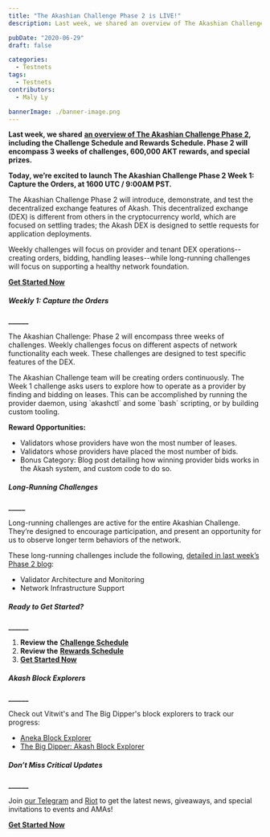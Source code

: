 ```yaml
---
title: "The Akashian Challenge Phase 2 is LIVE!"
description: Last week, we shared an overview of The Akashian Challenge Phase 2, including the Challenge Schedule and Rewards Schedule. Phase 2 will encompass 3 weeks of challenges, 600,000 AKT rewards, and special prizes.

pubDate: "2020-06-29"
draft: false

categories:
  - Testnets
tags:
  - Testnets
contributors:
  - Maly Ly

bannerImage: ./banner-image.png
---
```


**Last week, we shared** [**an overview of The Akashian Challenge Phase 2**](https://akash.network/blog/announcing-the-akashian-challenge-phase-2/)**, including the Challenge Schedule and Rewards Schedule. Phase 2 will encompass 3 weeks of challenges, 600,000 AKT rewards, and special prizes.**

**Today, we’re excited to launch The Akashian Challenge Phase 2 Week 1: Capture the Orders, at 1600 UTC / 9:00AM PST.**

The Akashian Challenge Phase 2 will introduce, demonstrate, and test the decentralized exchange features of Akash. This decentralized exchange (DEX) is different from others in the cryptocurrency world, which are focused on settling trades; the Akash DEX is designed to settle requests for application deployments.

Weekly challenges will focus on provider and tenant DEX operations--creating orders, bidding, handling leases--while long-running challenges will focus on supporting a healthy network foundation.

[**Get Started Now**](https://akash.network/docs/akashian/phase2)

##### **Weekly 1: Capture the Orders**

**\_\_\_\_\_\_**

The Akashian Challenge: Phase 2 will encompass three weeks of challenges. Weekly challenges focus on different aspects of network functionality each week. These challenges are designed to test specific features of the DEX.

The Akashian Challenge team will be creating orders continuously. The Week 1 challenge asks users to explore how to operate as a provider by finding and bidding on leases. This can be accomplished by running the provider daemon, using \`akashctl\` and some \`bash\` scripting, or by building custom tooling.

**Reward Opportunities:**

- Validators whose providers have won the most number of leases.
- Validators whose providers have placed the most number of bids.
- Bonus Category: Blog post detailing how winning provider bids works in the Akash system, and custom code to do so.

##### **Long-Running Challenges**

**\_\_\_\_\_**

Long-running challenges are active for the entire Akashian Challenge. They’re designed to encourage participation, and present an opportunity for us to observe longer term behaviors of the network.

These long-running challenges include the following, [detailed in last week’s Phase 2 blog](https://akash.network/blog/announcing-the-akashian-challenge-phase-2/):

- Validator Architecture and Monitoring
- Network Infrastructure Support

##### **Ready to Get Started?**

**\_\_\_\_\_\_**

1.  **Review the** [**Challenge Schedule**](https://akash.network/challenge/phase2/schedule)
2.  **Review the** [**Rewards Schedule**](https://akash.network/challenge/phase2/rewards)
3.  [**Get Started Now**](https://akash.network/docs/akashian/phase2)

##### **Akash Block Explorers**

**\_\_\_\_\_\_**

Check out Vitwit's and The Big Dipper's block explorers to track our progress:

- [Aneka Block Explorer](https://akash.aneka.io/)
- [The Big Dipper: Akash Block Explorer](https://testnet.akash.bigdipper.live/)

##### **Don’t Miss Critical Updates**

**\_\_\_\_\_\_**

Join [our Telegram](https://t.me/AkashNW) and [Riot](https://riot.im/app/#/room/#akashnet:matrix.org) to get the latest news, giveaways, and special invitations to events and AMAs!

[**Get Started Now**](https://akash.network/docs/akashian/phase2)
